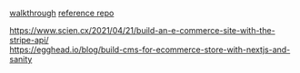 
[walkthrough](https://www.sanity.io/guides/building-ecommerce-sites-with-the-stripe-api)
[reference repo](https://github.com/bathrobe/sanity-next-stripe-starter)

https://www.scien.cx/2021/04/21/build-an-e-commerce-site-with-the-stripe-api/  
https://egghead.io/blog/build-cms-for-ecommerce-store-with-nextjs-and-sanity  
